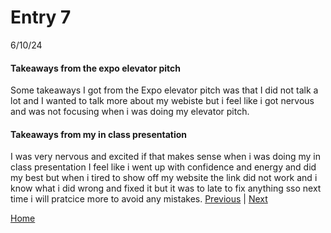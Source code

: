 # Entry 7
 6/10/24

#### Takeaways from the expo elevator pitch

Some takeaways I got from the Expo elevator pitch was that I did not talk a lot and I wanted to talk more about my webiste but i feel like i got nervous and was not focusing when i was doing my elevator pitch.

#### Takeaways from  my in class presentation

I was very nervous and excited if that makes sense when i was doing my in class presentation I feel like i went up with confidence and energy and did my best but when i tired to show off my website the link did not work and i know what i did wrong and fixed it but it was to late to fix anything sso next time i will pratcice more to avoid any mistakes.
[Previous](entry06.md) | [Next](entry08.md)

[Home](../README.md)
